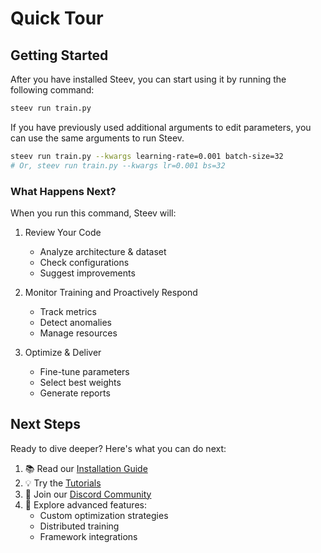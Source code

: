 # Quick Tour


## Getting Started

After you have installed Steev, you can start using it by running the following command:

```bash
steev run train.py
```

If you have previously used additional arguments to edit parameters, you can use the same arguments to run Steev.

```bash
steev run train.py --kwargs learning-rate=0.001 batch-size=32
# Or, steev run train.py --kwargs lr=0.001 bs=32
```

### What Happens Next?

When you run this command, Steev will:

1. Review Your Code
    - Analyze architecture & dataset
    - Check configurations
    - Suggest improvements
  
2. Monitor Training and Proactively Respond
    - Track metrics
    - Detect anomalies
    - Manage resources

3. Optimize & Deliver
    - Fine-tune parameters
    - Select best weights
    - Generate reports

## Next Steps

Ready to dive deeper? Here's what you can do next:

1. 📚 Read our [Installation Guide](installation.md)
2. 💡 Try the [Tutorials](../tutorials/run-with-script.md)
3. 👥 Join our [Discord Community](https://discord.gg/steev)
4. 🔧 Explore advanced features:
   - Custom optimization strategies
   - Distributed training
   - Framework integrations 